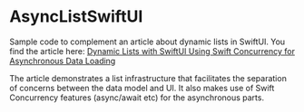 # AsyncListSwiftUI

Sample code to complement an article about dynamic lists in SwiftUI. 
You find the article here: 
[Dynamic Lists with SwiftUI Using Swift Concurrency for Asynchronous Data Loading](https://callistaenterprise.se/blogg/teknik/2022/03/04/swiftui-async-list-infrastructure/)

The article demonstrates a list infrastructure that facilitates the separation of concerns between the data model and UI. 
It also makes use of Swift Concurrency features (async/await etc) for the asynchronous parts.

